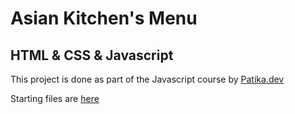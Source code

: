 # Asian Kitchen's Menu
## HTML & CSS & Javascript

This project is done as part of the Javascript course by [Patika.dev](https://www.patika.dev/)

Starting files are [here](https://drive.google.com/drive/folders/1AWmcQkDTfz6VFXrzWCWi0QAqUs4IivMp)

